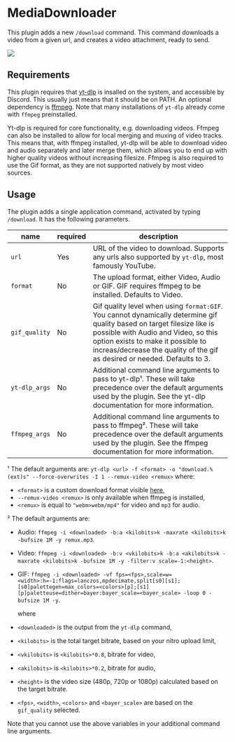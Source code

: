 # MediaDownloader

This plugin adds a new `/download` command. This command downloads a video from a given url, and creates a video attachment, ready to send.

![](https://github.com/Vendicated/Rivercord/assets/18369995/4b396740-f128-41f9-9392-90ff7bc2a104)

## Requirements

This plugin requires that [yt-dlp](https://github.com/yt-dlp/yt-dlp) is insalled on the system, and accessible by Discord. This usually just means that it should be on PATH.
An optional dependency is [ffmpeg](https://ffmpeg.org/). Note that many installations of `yt-dlp` already come with `ffmpeg` preinstalled.

Yt-dlp is required for core functionality, e.g. downloading videos. Ffmpeg can also be installed to allow for local merging and muxing of video tracks. This means that, with ffmpeg installed, yt-dlp will be able to download video and audio separately and later merge them, which allows you to end up with higher quality videos without increasing filesize.
Ffmpeg is also required to use the Gif format, as they are not supported natively by most video sources.

## Usage

The plugin adds a single application command, activated by typing `/download`. It has the following parameters.

| name          | required | description                                                                                                                                                                                                                                                                       |
| ------------- | -------- | --------------------------------------------------------------------------------------------------------------------------------------------------------------------------------------------------------------------------------------------------------------------------------- |
| `url`         | Yes      | URL of the video to download. Supports any urls also supported by `yt-dlp`, most famously YouTube.                                                                                                                                                                                |
| `format`      | No       | The upload format, either Video, Audio or GIF. GIF requires ffmpeg to be installed. Defaults to Video.                                                                                                                                                                            |
| `gif_quality` | No       | Gif quality level when using `format:GIF`. You cannot dynamically determine gif quality based on target filesize like is possible with Audio and Video, so this option exists to make it possible to increas/decrease the quality of the gif as desired or needed. Defaults to 3. |
| `yt-dlp_args` | No       | Additional command line arguments to pass to yt-dlp¹. These will take precedence over the default arguments used by the plugin. See the yt-dlp documentation for more information.                                                                                                |
| `ffmpeg_args` | No       | Additional command line arguments to pass to ffmpeg². These will take precedence over the default arguments used by the plugin. See the ffmpeg documentation for more information.                                                                                                |

¹ The default arguments are: `yt-dlp <url> -f <format> -o "download.%(ext)s" --force-overwrites -I 1 --remux-video <remux>` where:

-   `<format>` is a custom download format visible [here](./native.ts##L117-L147),
-   `--remux-video <remux>` is only available when ffmpeg is installed,
-   `<remux>` is equal to `"webm>webm/mp4"` for video and `mp3` for audio.

² The default arguments are:

-   Audio: `ffmpeg -i <downloaded> -b:a <kilobits>k -maxrate <kilobits>k -bufsize 1M -y remux.mp3`.
-   Video: `ffmpeg -i <downloaded> -b:v <vkilobits>k -b:a <akilobits>k -maxrate <kilobits>k -bufsize 1M -y -filter:v scale=-1:<height>`.
-   GIF: `ffmpeg -i <downloaded> -vf fps=<fps>,scale=w=<width>:h=-1:flags=lanczos,mpdecimate,split[s0][s1];[s0]palettegen=max_colors=<colors>[p];[s1][p]paletteuse=dither=bayer:bayer_scale=<bayer_scale> -loop 0 -bufsize 1M -y`.

    where

-   `<downloaded>` is the output from the `yt-dlp` command,
-   `<kilobits>` is the total target bitrate, based on your nitro upload limit,
-   `<vkilobits>` is `<kilobits>*0.8`, bitrate for video,
-   `<akilobits>` is `<kilobits>*0.2`, bitrate for audio,
-   `<height>` is the video size (480p, 720p or 1080p) calculated based on the target bitrate.
-   `<fps>`, `<width>`, `<colors>` and `<bayer_scale>` are based on the `gif_quality` selected.

Note that you cannot use the above variables in your additional command line arguments.
